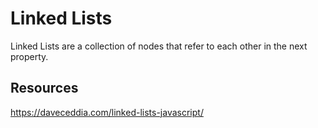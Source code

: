 # Linked Lists

Linked Lists are a collection of nodes that refer to each other in the next property.

## Resources

https://daveceddia.com/linked-lists-javascript/
